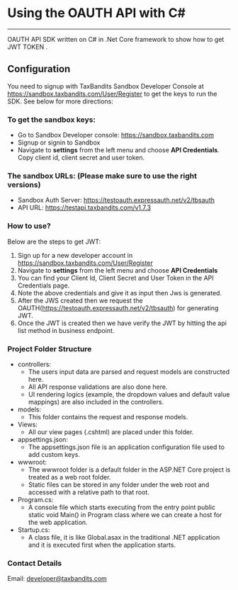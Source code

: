 # Using the OAUTH API with C#
***
OAUTH API SDK written on C# in .Net Core framework to show how to get JWT TOKEN .
## Configuration
 You need to signup with TaxBandits Sandbox Developer Console at https://sandbox.taxbandits.com/User/Register to get the keys to run
the SDK. See below for more directions:
### To get the sandbox keys:
- Go to Sandbox Developer console: https://sandbox.taxbandits.com
- Signup or signin to Sandbox 
- Navigate to **settings** from the left menu and choose **API Credentials**. Copy client id, client secret and user token. 
### The sandbox URLs: (Please make sure to use the right versions)
- Sandbox Auth Server: https://testoauth.expressauth.net/v2/tbsauth 
- API URL: https://testapi.taxbandits.com/v1.7.3 
### How to use?
Below are the steps to get JWT:
1. Sign up for a new developer account in https://sandbox.taxbandits.com/User/Register
2. Navigate to **settings** from the left menu and choose **API Credentials**
3. You can find your Client Id, Client Secret and User Token in the API Credentials page.
4. Note the above credentials and give it as input then Jws is generated.
5. After the JWS created then we request the OAUTH(https://testoauth.expressauth.net/v2/tbsauth) for generating JWT.
6. Once the JWT is created then we have verify the JWT by hitting the api list method in business endpoint.

### Project Folder Structure
* controllers:
    - The users input data are parsed and request models are constructed here.
    - All API response validations are also done here.
    - UI rendering logics (example, the dropdown values and default value mappings) are also included in the controllers.   
* models:
    - This folder contains the request and response models.
* Views:
    - All our view pages (.cshtml) are placed under this folder. 
* appsettings.json:
    - The appsettings.json file is an application configuration file used to add custom keys.
* wwwroot:
    - The wwwroot folder is a default folder in the ASP.NET Core project is treated as a web root folder. 
    - Static files can be stored in any folder under the web root and accessed with a relative path to that root.
* Program.cs:
    - A console file which starts executing from the entry point public static void Main() in Program class where we can create a host for the web application.
* Startup.cs:
    - A class file, it is like Global.asax in the traditional .NET application and it is executed first when the application starts.
### Contact Details
   Email: developer@taxbandits.com  